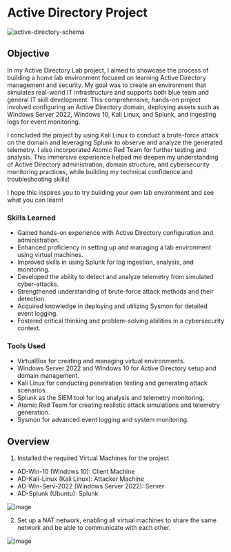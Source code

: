 # Active Directory Project

![active-directory-schema](https://github.com/user-attachments/assets/e6462b6d-8240-43b5-9f1e-0429f76162e3)

## Objective

In my Active Directory Lab project, I aimed to showcase the process of building a home lab environment focused on learning Active Directory management and security. My goal was to create an environment that simulates real-world IT infrastructure and supports both blue team and general IT skill development. This comprehensive, hands-on project involved configuring an Active Directory domain, deploying assets such as Windows Server 2022, Windows 10, Kali Linux, and Splunk, and ingesting logs for event monitoring.

I concluded the project by using Kali Linux to conduct a brute-force attack on the domain and leveraging Splunk to observe and analyze the generated telemetry. I also incorporated Atomic Red Team for further testing and analysis. This immersive experience helped me deepen my understanding of Active Directory administration, domain structure, and cybersecurity monitoring practices, while building my technical confidence and troubleshooting skills!

I hope this inspires you to try building your own lab environment and see what you can learn!



### Skills Learned

- Gained hands-on experience with Active Directory configuration and administration.
- Enhanced proficiency in setting up and managing a lab environment using virtual machines.
- Improved skills in using Splunk for log ingestion, analysis, and monitoring.
- Developed the ability to detect and analyze telemetry from simulated cyber-attacks.
- Strengthened understanding of brute-force attack methods and their detection.
- Acquired knowledge in deploying and utilizing Sysmon for detailed event logging.
- Fostered critical thinking and problem-solving abilities in a cybersecurity context.

### Tools Used

- VirtualBox for creating and managing virtual environments.
- Windows Server 2022 and Windows 10 for Active Directory setup and domain management.
- Kali Linux for conducting penetration testing and generating attack scenarios.
- Splunk as the SIEM tool for log analysis and telemetry monitoring.
- Atomic Red Team for creating realistic attack simulations and telemetry generation.
- Sysmon for advanced event logging and system monitoring.

## Overview

1. Installed the required Virtual Machines for the project

- AD-Win-10 (Windows 10): Client Machine
- AD-Kali-Linux (Kali Linux): Attacker Machine
- AD-Win-Serv-2022 (Windows Server 2022): Server
- AD-Splunk (Ubuntu): Splunk

![image](https://github.com/user-attachments/assets/86d6328c-eab1-4d59-8720-ce483ea32791)

2. Set up a NAT network, enabling all virtual machines to share the same network and be able to communicate with each other.

![image](https://github.com/user-attachments/assets/baed67dd-3db8-45eb-aca1-615b2626bc28)


